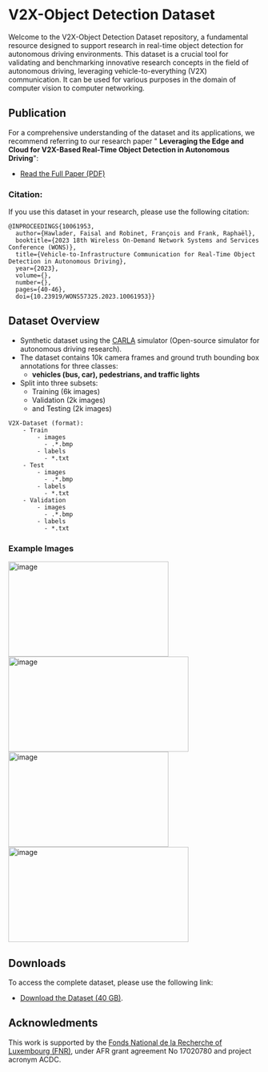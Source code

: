 # V2X-Object Detection Dataset

Welcome to the V2X-Object Detection Dataset repository, a fundamental resource designed to support research in real-time object detection for autonomous driving environments. This dataset is a crucial tool for validating and benchmarking innovative research concepts in the field of autonomous driving, leveraging vehicle-to-everything (V2X) communication. It can be used for various purposes in the domain of computer vision to computer networking.

## Publication
For a comprehensive understanding of the dataset and its applications, we recommend referring to our research paper " **Leveraging the Edge and Cloud for V2X-Based Real-Time Object Detection in Autonomous Driving**":
- [Read the Full Paper (PDF)](https://arxiv.org/pdf/2308.05234.pdf)

### Citation:
If you use this dataset in your research, please use the following citation:

```text
@INPROCEEDINGS{10061953,
  author={Hawlader, Faisal and Robinet, François and Frank, Raphaël},
  booktitle={2023 18th Wireless On-Demand Network Systems and Services Conference (WONS)}, 
  title={Vehicle-to-Infrastructure Communication for Real-Time Object Detection in Autonomous Driving}, 
  year={2023},
  volume={},
  number={},
  pages={40-46},
  doi={10.23919/WONS57325.2023.10061953}}
```
## Dataset Overview
- Synthetic dataset using the [CARLA](https://carla.org/) simulator (Open-source simulator for autonomous driving research).
- The dataset contains 10k camera frames and ground truth bounding box annotations for three classes:
  - **vehicles (bus, car), pedestrians, and traffic lights**
- Split into three subsets:
    - Training (6k images)
    - Validation (2k images)
    - and Testing (2k images)
```text
V2X-Dataset (format):
    - Train
        - images
          - .*.bmp
        - labels
          - *.txt
    - Test
        - images
          - .*.bmp
        - labels
          - *.txt
    - Validation
        - images
          - .*.bmp
        - labels
          - *.txt
```
### Example Images
<img height="190" width="320" alt="image" src="https://github.com/FaisalHawlader/V2X-Dataset/assets/43897254/bdf76a4a-5612-43c4-b3de-8bfb40c5fb41">
<img height="190" width="360" alt="image" src="https://github.com/FaisalHawlader/V2X-Dataset/assets/43897254/87ded165-aa80-4098-8998-e99e6042539a">
<img height="190" width="320" alt="image" src="https://github.com/FaisalHawlader/V2X-Dataset/assets/43897254/f5b5bb2e-c3b4-4531-b29a-550b931aaa96">
<img height="190" width="360" alt="image" src="https://github.com/FaisalHawlader/V2X-Dataset/assets/43897254/7c110806-373f-46f4-b7eb-27a5ddd660a2">


## Downloads
To access the complete dataset, please use the following link:
- [Download the Dataset (40 GB)](https://uniluxembourg-my.sharepoint.com/:f:/g/personal/faisal_hawlader_uni_lu/EiPjYoflxEFLk5lCQ5O22oQBgMrmnvAzHau4Y6CpMw1ZgA?e=dDPbJN).

## Acknowledments
This work is supported by the [Fonds National de la Recherche of Luxembourg (FNR)](https://www.fnr.lu/), under AFR grant agreement No 17020780 and project acronym ACDC.
